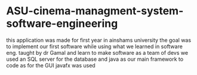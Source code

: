 # ASU-cinema-managment-system-software-engineering
this application was made for first year in ainshams university the goal was to implement our first software while using what we learned in software eng. taught by dr Gamal
and learn to make software as a team of devs
we used an SQL server for the database and java as our main framework to code
as for the GUI javafx was used 
